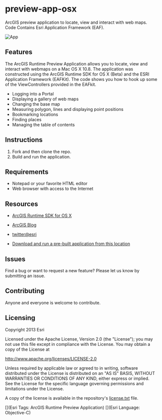 preview-app-osx
===============

ArcGIS preview application to locate, view and interact with web maps. Code Contains Esri Application Framework (EAF).

![App](https://raw.github.com/Esri/preview-app-osx/master/preview-app-osx.png)

## Features
The ArcGIS Runtime Preview Application allows you to locate, view and interact with webmaps on a Mac OS X 10.8. 
The application was constructed using the ArcGIS Runtime SDK for OS X (Beta) and the ESRI Application Framework (EAFKit).
The code shows you how to hook up some of the ViewControllers provided in the EAFkit.

* Logging into a Portal
* Displaying a gallery of web maps
* Changing the base map
* Measuring polygon, lines and displaying point positions
* Bookmarking locations
* Finding places
* Managing the table of contents

## Instructions

1. Fork and then clone the repo. 
2. Build and run the application.

## Requirements

* Notepad or your favorite HTML editor
* Web browser with access to the Internet

## Resources

* [ArcGIS Runtime SDK for OS X](http://developers.arcgis.com/en/os-x/)
* [ArcGIS Blog](http://blogs.esri.com/esri/arcgis/)
* [twitter@esri](http://twitter.com/esri)

* [Download and run a pre-built application from this location](http://www.arcgis.com/home/item.html?id=db0e7ce0bd5143faaff25e8588848d3d)


## Issues

Find a bug or want to request a new feature?  Please let us know by submitting an issue.


## Contributing

Anyone and everyone is welcome to contribute. 

## Licensing
Copyright 2013 Esri

Licensed under the Apache License, Version 2.0 (the "License");
you may not use this file except in compliance with the License.
You may obtain a copy of the License at

   http://www.apache.org/licenses/LICENSE-2.0

Unless required by applicable law or agreed to in writing, software
distributed under the License is distributed on an "AS IS" BASIS,
WITHOUT WARRANTIES OR CONDITIONS OF ANY KIND, either express or implied.
See the License for the specific language governing permissions and
limitations under the License.

A copy of the license is available in the repository's [license.txt]( https://raw.github.com/Esri/preview-app-osx/master/License.txt) file.

[](Esri Tags: ArcGIS Runtime Preview Application)
[](Esri Language: Objective-C)​
